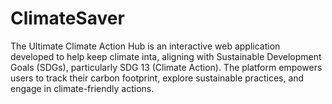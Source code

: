 # ClimateSaver
The Ultimate Climate Action Hub is an interactive web application developed to help keep climate inta, aligning with Sustainable Development Goals (SDGs), particularly SDG 13 (Climate Action). The platform empowers users to track their carbon footprint, explore sustainable practices, and engage in climate-friendly actions.
